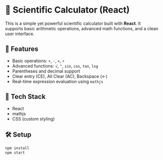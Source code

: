 # 🧮 Scientific Calculator (React)

This is a simple yet powerful scientific calculator built with **React**. It supports basic arithmetic operations, advanced math functions, and a clean user interface.

## 🔧 Features

- Basic operations: `+`, `-`, `×`, `÷`
- Advanced functions: `√`, `^`, `sin`, `cos`, `tan`, `log`
- Parentheses and decimal support
- Clear entry (CE), All Clear (AC), Backspace (←)
- Real-time expression evaluation using `mathjs`

## 🚀 Tech Stack

- React
- mathjs
- CSS (custom styling)


## 🛠️ Setup

```bash
npm install
npm start
